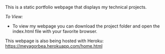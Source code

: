 This is a static portfolio webpage that displays my technical projects.

*To View:*
* To view my webpage you can download the project folder and open the index.html
file with your favorite browser.

This webpage is also being hosted with Heroku:
https://meyagorbea.herokuapp.com/home.html
